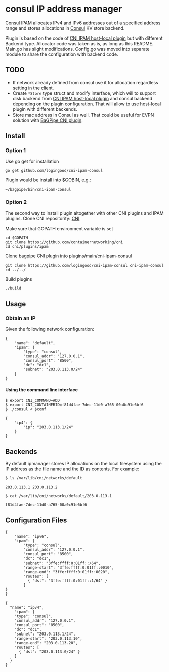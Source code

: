 # consul IP address manager

Consul IPAM allocates IPv4 and IPv6 addresses out of a specified address range and stores allocations in [Consul](https://www.consul.io/) KV store backend. 

Plugin is based on the code of [CNI IPAM host-local plugin](https://github.com/containernetworking/cni/tree/master/plugins/ipam/host-local) but with different Backend type.
Allocator code was taken as is, as long as this README. Main.go has slight modifications. Config.go was moved into separate module to share the configuration with backend code.

## TODO
- If network already defined from consul use it for allocation regardless setting in the client.
- Create ```*Store``` type struct and modify interface, which will to support disk backend from [CNI IPAM host-local plugin](https://github.com/containernetworking/cni/tree/master/plugins/ipam/host-local) and consul backend depending on the plugin configuration. That will allow to use host-local plugin with different backends. 
- Store mac address in Consul as well. That could be useful for EVPN solution with [BaGPipe CNI plugin](https://github.com/logingood/bagpipe-bgp).

## Install

### Option 1
Use go get for installation
````
go get github.com/logingood/cni-ipam-consul
````

Plugin would be install into $GOBIN, e.g.:
```
~/bagpipe/bin/cni-ipam-consul
```

### Option 2
The second way to install plugin altogether with other CNI plugins and IPAM plugins. Clone CNI repositority: [CNI](https://github.com/containernetworking/cni)

Make sure that GOPATH environment variable is set

```
cd $GOPATH
git clone https://github.com/containernetworking/cni
cd cni/plugins/ipam
```

Clone bagpipe CNI plugin into plugins/main/cni-ipam-consul

```
git clone https://github.com/logingood/cni-ipam-consul cni-ipam-consul
cd ../../
```

Build plugins

```
./build
```

## Usage

### Obtain an IP

Given the following network configuration:

```
{
    "name": "default",
    "ipam": {
        "type": "consul",
        "consul_addr": "127.0.0.1",
        "consul_port": "8500",
        "dc": "dc1",
        "subnet": "203.0.113.0/24"
    }
}
```

#### Using the command line interface

```
$ export CNI_COMMAND=ADD
$ export CNI_CONTAINERID=f81d4fae-7dec-11d0-a765-00a0c91e6bf6
$ ./consul < $conf
```

```
{
    "ip4": {
        "ip": "203.0.113.1/24"
    }
}
```

## Backends

By default ipmanager stores IP allocations on the local filesystem using the IP address as the file name and the ID as contents. For example:

```
$ ls /var/lib/cni/networks/default
```
```
203.0.113.1	203.0.113.2
```

```
$ cat /var/lib/cni/networks/default/203.0.113.1
```
```
f81d4fae-7dec-11d0-a765-00a0c91e6bf6
```

## Configuration Files


```
{
	"name": "ipv6",
    "ipam": {
        "type": "consul",
        "consul_addr": "127.0.0.1",
        "consul_port": "8500",
        "dc": "dc1",
        "subnet": "3ffe:ffff:0:01ff::/64",
        "range-start": "3ffe:ffff:0:01ff::0010",
        "range-end": "3ffe:ffff:0:01ff::0020",
        "routes": [
          { "dst": "3ffe:ffff:0:01ff::1/64" }
        ]
}
}
```

```
{
  "name": "ipv4",
	"ipam": {
    "type": "consul",
    "consul_addr": "127.0.0.1",
    "consul_port": "8500",
    "dc": "dc1",
    "subnet": "203.0.113.1/24",
    "range-start": "203.0.113.10",
    "range-end": "203.0.113.20",
    "routes": [
      { "dst": "203.0.113.0/24" }
    ]
  }
}
```
